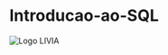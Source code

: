 # Introducao-ao-SQL
![Logo LIVIA](https://uploaddeimagens.com.br/images/004/196/406/full/notebook_livia.png?1669774882)
